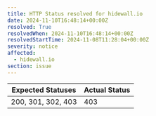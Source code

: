 ```yaml
---
title: HTTP Status resolved for hidewall.io
date: 2024-11-10T16:48:14+00:00Z
resolved: True
resolvedWhen: 2024-11-10T16:48:14+00:00Z
resolvedStartTime: 2024-11-08T11:28:04+00:00Z
severity: notice
affected:
  - hidewall.io
section: issue
---
```


| Expected Statuses | Actual Status  |
|-------------------|----------------|
| 200, 301, 302, 403 | 403 |
